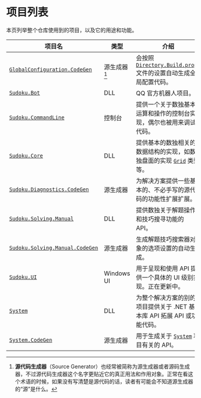 # 项目列表

本页列举整个仓库使用到的项目，以及它的用途和功能。

| 项目名                                                       | 类型         | 介绍                                                         |
| ------------------------------------------------------------ | ------------ | ------------------------------------------------------------ |
| [`GlobalConfiguration.CodeGen`](https://github.com/SunnieShine/Sudoku/tree/main/src/GlobalConfiguration.CodeGen) | 源生成器[^1] | 会按照 [`Directory.Build.props`](https://github.com/SunnieShine/Sudoku/blob/main/Directory.Build.props) 文件的设置自动生成全局配置代码。 |
| [`Sudoku.Bot`](https://github.com/SunnieShine/Sudoku/tree/main/src/Sudoku.Bot) | DLL          | QQ 官方机器人项目。                                          |
| [`Sudoku.CommandLine`](https://github.com/SunnieShine/Sudoku/tree/main/src/Sudoku.CommandLine) | 控制台       | 提供一个关于数独基本运算和操作的控制台实现，偶尔也被用来调试代码。 |
| [`Sudoku.Core`](https://github.com/SunnieShine/Sudoku/tree/main/src/Sudoku.Core) | DLL          | 提供基本的数独相关的数据结构的实现，如数独盘面的实现 [`Grid`](https://github.com/SunnieShine/Sudoku/blob/main/src/Sudoku.Core/Collections/Grid.cs) 类型等。 |
| [`Sudoku.Diagnostics.CodeGen`](https://github.com/SunnieShine/Sudoku/tree/main/src/Sudoku.Diagnostics.CodeGen) | 源生成器     | 为解决方案提供一些基本的、不必手写的源代码的功能性扩展扩展。 |
| [`Sudoku.Solving.Manual`](https://github.com/SunnieShine/Sudoku/tree/main/src/Sudoku.Solving.Manual) | DLL          | 提供数独关于解题操作和技巧搜寻功能的 API。                   |
| [`Sudoku.Solving.Manual.CodeGen`](https://github.com/SunnieShine/Sudoku/tree/main/src/Sudoku.Solving.Manual.CodeGen) | 源生成器     | 生成解题技巧搜索器对象的选项设置的自动生成。                 |
| [`Sudoku.UI`](https://github.com/SunnieShine/Sudoku/tree/main/src/Sudoku.UI) | Windows UI   | 用于呈现和使用 API 提供一个具体的 UI 级别实现。正在更新中。  |
| [`System`](https://github.com/SunnieShine/Sudoku/tree/main/src/System) | DLL          | 为整个解决方案的别的项目提供关于 .NET 基本库 API 拓展 API 或功能代码。 |
| [`System.CodeGen`](https://github.com/SunnieShine/Sudoku/tree/main/src/System.CodeGen) | 源生成器     | 用于生成关于 [`System`](https://github.com/SunnieShine/Sudoku/tree/main/src/System) 项目有关的 API。 |

[^1]: **源代码生成器**（Source Generator）也经常被简称为源生成器或者源码生成器，不过源代码生成器这个名字更贴近它的真正用法和作用对象。正常在看这个术语的时候，如果没有写清楚是源代码的话，读者有可能会不知道源生成器的“源”是什么。
